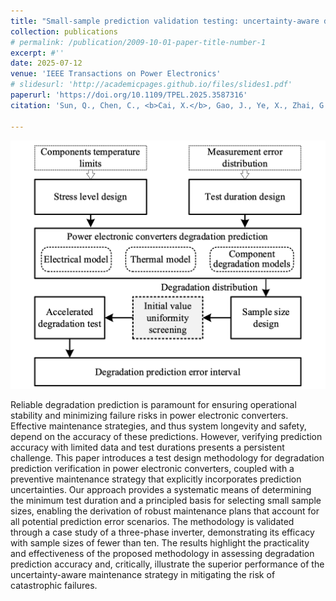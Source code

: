 ```yaml
---
title: "Small-sample prediction validation testing: uncertainty-aware design and robust maintenance strategy for power electronic converters"
collection: publications
# permalink: /publication/2009-10-01-paper-title-number-1
excerpt: #''
date: 2025-07-12
venue: 'IEEE Transactions on Power Electronics'
# slidesurl: 'http://academicpages.github.io/files/slides1.pdf'
paperurl: 'https://doi.org/10.1109/TPEL.2025.3587316'
citation: 'Sun, Q., Chen, C., <b>Cai, X.</b>, Gao, J., Ye, X., Zhai, G., & Xie, M. (2025). Small-sample prediction validation testing: Uncertainty-aware design and robust maintenance strategy for power electronic converters. <i>IEEE Transactions on Power Electronics</i>, doi: https://doi.org/10.1109/TPEL.2025.3587316.'

---
```

<img src='/images/Pub/Pub-7.png' alt="">

Reliable degradation prediction is paramount for ensuring operational stability and minimizing failure risks in power electronic converters. Effective maintenance strategies, and thus system longevity and safety, depend on the accuracy of these predictions. However, verifying prediction accuracy with limited data and test durations presents a persistent challenge. This paper introduces a test design methodology for degradation prediction verification in power electronic converters, coupled with a preventive maintenance strategy that explicitly incorporates prediction uncertainties. Our approach provides a systematic means of determining the minimum test duration and a principled basis for selecting small sample sizes, enabling the derivation of robust maintenance plans that account for all potential prediction error scenarios. The methodology is validated through a case study of a three-phase inverter, demonstrating its efficacy with sample sizes of fewer than ten. The results highlight the practicality and effectiveness of the proposed methodology in assessing degradation prediction accuracy and, critically, illustrate the superior performance of the uncertainty-aware maintenance strategy in mitigating the risk of catastrophic failures.
